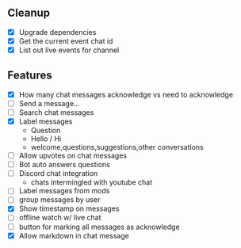 ## Cleanup

* [x] Upgrade dependencies
* [x] Get the current event chat id
* [x] List out live events for channel

## Features

* [x] How many chat messages acknowledge vs need to acknowledge
* [ ] Send a message...
* [ ] Search chat messages
* [x] Label messages
  * Question
  * Hello / Hi
  * welcome,questions,suggestions,other conversations
* [ ] Allow upvotes on chat messages
* [ ] Bot auto answers questions
* [ ] Discord chat integration
  - chats intermingled with youtube chat
* [ ] Label messages from mods
* [ ] group messages by user
* [x] Show timestamp on messages
* [ ] offline watch w/ live chat
* [ ] button for marking all messages as acknowledge
* [x] Allow markdown in chat message

